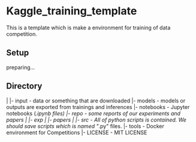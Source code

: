# Kaggle_training_template
This is a template which is make a environment for training of data competition.

## Setup
preparing...

## Directory

|
|- input  - data or something that are downloaded
|- models - models or outputs are exported from trainings and inferences
|- notebooks - Jupyter notebooks (*.ipynb files)
|- repo - some reports of our experiments and papers
|   |- exp
|   |- papers
|
|- src - All of python scripts is contained. We should save scripts which is named "*.py" files.
|- tools - Docker environment for Competitions
|- LICENSE - MIT LICENSE